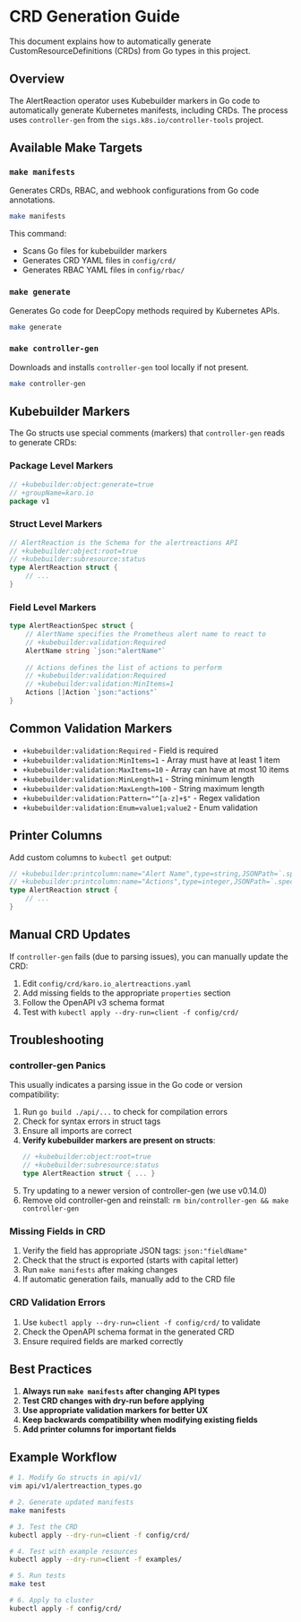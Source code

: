 # CRD Generation Guide

This document explains how to automatically generate CustomResourceDefinitions (CRDs) from Go types in this project.

## Overview

The AlertReaction operator uses Kubebuilder markers in Go code to automatically generate Kubernetes manifests, including CRDs. The process uses `controller-gen` from the `sigs.k8s.io/controller-tools` project.

## Available Make Targets

### `make manifests`
Generates CRDs, RBAC, and webhook configurations from Go code annotations.

```bash
make manifests
```

This command:
- Scans Go files for kubebuilder markers
- Generates CRD YAML files in `config/crd/`
- Generates RBAC YAML files in `config/rbac/`

### `make generate` 
Generates Go code for DeepCopy methods required by Kubernetes APIs.

```bash
make generate
```

### `make controller-gen`
Downloads and installs `controller-gen` tool locally if not present.

```bash
make controller-gen
```

## Kubebuilder Markers

The Go structs use special comments (markers) that `controller-gen` reads to generate CRDs:

### Package Level Markers
```go
// +kubebuilder:object:generate=true
// +groupName=karo.io
package v1
```

### Struct Level Markers
```go
// AlertReaction is the Schema for the alertreactions API
// +kubebuilder:object:root=true
// +kubebuilder:subresource:status
type AlertReaction struct {
    // ...
}
```

### Field Level Markers
```go
type AlertReactionSpec struct {
    // AlertName specifies the Prometheus alert name to react to
    // +kubebuilder:validation:Required
    AlertName string `json:"alertName"`
    
    // Actions defines the list of actions to perform
    // +kubebuilder:validation:Required
    // +kubebuilder:validation:MinItems=1
    Actions []Action `json:"actions"`
}
```

## Common Validation Markers

- `+kubebuilder:validation:Required` - Field is required
- `+kubebuilder:validation:MinItems=1` - Array must have at least 1 item
- `+kubebuilder:validation:MaxItems=10` - Array can have at most 10 items
- `+kubebuilder:validation:MinLength=1` - String minimum length
- `+kubebuilder:validation:MaxLength=100` - String maximum length
- `+kubebuilder:validation:Pattern="^[a-z]+$"` - Regex validation
- `+kubebuilder:validation:Enum=value1;value2` - Enum validation

## Printer Columns

Add custom columns to `kubectl get` output:

```go
// +kubebuilder:printcolumn:name="Alert Name",type=string,JSONPath=`.spec.alertName`
// +kubebuilder:printcolumn:name="Actions",type=integer,JSONPath=`.spec.actions[*].name | length`
type AlertReaction struct {
    // ...
}
```

## Manual CRD Updates

If `controller-gen` fails (due to parsing issues), you can manually update the CRD:

1. Edit `config/crd/karo.io_alertreactions.yaml`
2. Add missing fields to the appropriate `properties` section
3. Follow the OpenAPI v3 schema format
4. Test with `kubectl apply --dry-run=client -f config/crd/`

## Troubleshooting

### controller-gen Panics
This usually indicates a parsing issue in the Go code or version compatibility:
1. Run `go build ./api/...` to check for compilation errors
2. Check for syntax errors in struct tags
3. Ensure all imports are correct
4. **Verify kubebuilder markers are present on structs**:
   ```go
   // +kubebuilder:object:root=true
   // +kubebuilder:subresource:status
   type AlertReaction struct { ... }
   ```
5. Try updating to a newer version of controller-gen (we use v0.14.0)
6. Remove old controller-gen and reinstall: `rm bin/controller-gen && make controller-gen`

### Missing Fields in CRD
1. Verify the field has appropriate JSON tags: `json:"fieldName"`
2. Check that the struct is exported (starts with capital letter)
3. Run `make manifests` after making changes
4. If automatic generation fails, manually add to the CRD file

### CRD Validation Errors
1. Use `kubectl apply --dry-run=client -f config/crd/` to validate
2. Check the OpenAPI schema format in the generated CRD
3. Ensure required fields are marked correctly

## Best Practices

1. **Always run `make manifests` after changing API types**
2. **Test CRD changes with dry-run before applying**
3. **Use appropriate validation markers for better UX**
4. **Keep backwards compatibility when modifying existing fields**
5. **Add printer columns for important fields**

## Example Workflow

```bash
# 1. Modify Go structs in api/v1/
vim api/v1/alertreaction_types.go

# 2. Generate updated manifests
make manifests

# 3. Test the CRD
kubectl apply --dry-run=client -f config/crd/

# 4. Test with example resources
kubectl apply --dry-run=client -f examples/

# 5. Run tests
make test

# 6. Apply to cluster
kubectl apply -f config/crd/
```